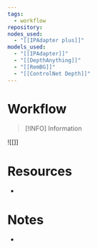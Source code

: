 ```yaml
---
tags:
  - workflow
repository: 
nodes_used:
  - "[[IPAdapter plus]]"
models_used:
  - "[[IPAdapter]]"
  - "[[DepthAnything]]"
  - "[[RemBG]]"
  - "[[ControlNet Depth]]"
---
```

# Workflow

> [!INFO] Information
> 

![[]]

# Resources

- 

# Notes

- 

